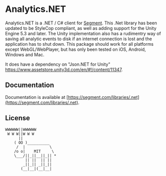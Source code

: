 ﻿Analytics.NET
=============

Analytics.NET is a .NET / C# client for [Segment](https://segment.com).  This .Net library has been updated to be StyleCop compliant, as well as adding support for the Unity Engine 5.3 and later.  The Unity implementation also has a rudimentry way of saving all analytic events to disk if an internet connection is lost and the application has to shut down.  This package should work for all platforms except WebGL/WebPlayer, but has only been tested on iOS, Android, Windows and Mac.

It does have a dependency on "Json.NET for Unity" https://www.assetstore.unity3d.com/en/#!/content/11347.

## Documentation

Documentation is available at [https://segment.com/libraries/.net](https://segment.com/libraries/.net).

## License

```
WWWWWW||WWWWWW
 W W W||W W W
      ||
    ( OO )__________
     /  |           \
    /o o|    MIT     \
    \___/||_||__||_|| *
         || ||  || ||
        _||_|| _||_||
       (__|__|(__|__|
```

